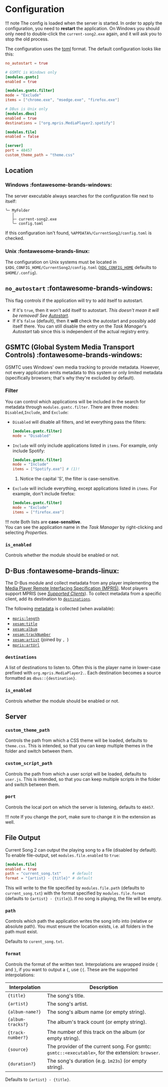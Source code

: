 # Configuration

<!-- prettier-ignore -->
!!! note
    The config is loaded when the server is started. In order to apply the configuration, you need to **restart** the application. On Windows you should only need to double-click the `current-song2.exe` again, and it will ask you to stop the old process.

The configuration uses the [toml](https://toml.io) format. The default configuration looks like this:

```toml
no_autostart = true

# GSMTC is Windows only
[modules.gsmtc]
enabled = true

[modules.gsmtc.filter]
mode = "Exclude"
items = ["chrome.exe", "msedge.exe", "firefox.exe"]

# DBus is Unix only
[modules.dbus]
enabled = true
destinations = ["org.mpris.MediaPlayer2.spotify"]

[modules.file]
enabled = false

[server]
port = 48457
custom_theme_path = "theme.css"
```

## Location

### Windows :fontawesome-brands-windows:

The server executable always searches for the configuration file next to itself:

```text
╰─ MyFolder
   │
   ├─ current-song2.exe
   ╰─ config.toml
```

If this configuration isn't found, `%APPDATA%/CurrentSong2/config.toml` is checked.

### Unix :fontawesome-brands-linux:

The configuration on Unix systems must be located in `$XDG_CONFIG_HOME/CurrentSong2/config.toml` ([`XDG_CONFIG_HOME`](https://wiki.archlinux.org/title/XDG_Base_Directory) defaults to `$HOME/.config`).

## `no_autostart` :fontawesome-brands-windows:

This flag controls if the application will try to add itself to autostart.

-   If it's `true`, then it won't add itself to autostart. _This doesn't mean it will be removed! See [Autostart](index.md#Autostart)._
-   If it's `false` (default), then it **will** check the autostart and possibly add itself there. You can still disable
    the entry on the _Task Manager_'s _Autostart_ tab since this is independent of the actual registry entry.

## GSMTC (Global System Media Transport Controls) :fontawesome-brands-windows:

GSMTC uses Windows' own media tracking to provide metadata. However, not every application emits metadata to this system
or only limited metadata (specifically browsers; that's why they're excluded by default).

### Filter

You can control which applications will be included in the search for metadata through `modules.gsmtc.filter`. There are
three modes: `Disabled`,`Include`, and `Exclude`:

-   `Disabled` will disable all filters, and let everything pass the filters:

    ```toml
    [modules.gsmtc.filter]
    mode = "Disabled"
    ```

-   `Include` will only include applications listed in `items`. For example, only
    include Spotify:

    ```toml
    [modules.gsmtc.filter]
    mode = "Include"
    items = ["Spotify.exe"] # (1)!
    ```

    1. Notice the capital 'S', the filter is case-sensitive.

-   `Exclude` will include everything, except applications listed in `items`. For
    example, don't include firefox:

    ```toml
    [modules.gsmtc.filter]
    mode = "Exclude"
    items = ["firefox.exe"]
    ```

<!-- prettier-ignore -->
!!! note
    Both lists are **case-sensitive**. <br/>
    You can see the application name in the _Task Manager_ by right-clicking and selecting _Properties_.

### `is_enabled`

Controls whether the module should be enabled or not.

## D-Bus :fontawesome-brands-linux:

The D-Bus module and collect metadata from any player implementing the [Media Player Remote Interfacing Specification (MPRIS)](https://specifications.freedesktop.org/mpris-spec/latest/). Most players support MPRIS (see [_Supported Clients_](https://wiki.archlinux.org/title/MPRIS#Supported_clients)). To collect metadata from a specific client, add its destination to [`destinations`](#destinations).

The following [metadata](https://www.freedesktop.org/wiki/Specifications/mpris-spec/metadata) is collected (when available):

-   [`mpris:length`](https://www.freedesktop.org/wiki/Specifications/mpris-spec/metadata/#mpris:length)
-   [`xesam:title`](https://www.freedesktop.org/wiki/Specifications/mpris-spec/metadata/#xesam:title)
-   [`xesam:album`](https://www.freedesktop.org/wiki/Specifications/mpris-spec/metadata/#xesam:album)
-   [`xesam:trackNumber`](https://www.freedesktop.org/wiki/Specifications/mpris-spec/metadata/#xesam:tracknumber)
-   [`xesam:artist`](https://www.freedesktop.org/wiki/Specifications/mpris-spec/metadata/#xesam:artist) (joined by `, `)
-   [`mpris:artUrl`](https://www.freedesktop.org/wiki/Specifications/mpris-spec/metadata/#mpris:arturl)

### `destinations`

A list of destinations to listen to. Often this is the player name in lower-case prefixed with `org.mpris.MediaPlayer2.`. Each destination becomes a source formatted as `dbus::{destination}`.

### `is_enabled`

Controls whether the module should be enabled or not.

## Server

### `custom_theme_path`

Controls the path from which a CSS theme will be loaded, defaults to `theme.css`. This is intended, so that you can keep
multiple themes in the folder and switch between them.

### `custom_script_path`

Controls the path from which a user script will be loaded, defaults to `user.js`. This is intended, so that you can keep
multiple scripts in the folder and switch between them.

### `port`

Controls the local port on which the server is listening, defaults to `48457`.

<!-- prettier-ignore -->
!!! note
    If you change the port, make sure to change it in the extension as well.

## File Output

Current Song 2 can output the playing song to a file (disabled by default).
To enable file-output, set `modules.file.enabled` to `true`:

```toml
[modules.file]
enabled = true
path = "current_song.txt"     # default
format = "{artist} - {title}" # default
```

This will write to the file specified by `modules.file.path` (defaults to `current_song.txt`)
with the format specified by `modules.file.format` (defaults to `{artist} - {title}`).
If no song is playing, the file will be empty.

### `path`

Controls which path the application writes the song info into (relative or absolute path).
You must ensure the location exists, i.e. all folders in the path must exist.

Defaults to `curent_song.txt`.

### `format`

Controls the format of the written text.
Interpolations are wrapped inside `{` and `}`, if you want to output a `{`, use `{{`.
These are the supported interpolations:

| Interpolation     | Description                                                                                       |
| ----------------- | ------------------------------------------------------------------------------------------------- |
| `{title}`         | The song's title.                                                                                 |
| `{artist}`        | The song's artist.                                                                                |
| `{album-name?}`   | The song's album name (or empty string).                                                          |
| `{album-tracks?}` | The album's track count (or empty string).                                                        |
| `{track-number?}` | The number of this track on the album (or empty string).                                          |
| `{source}`        | The provider of the current song. For gsmtc: `gsmtc::<executable>`, for the extension: `browser`. |
| `{duration?}`     | The song's duration (e.g. `1m23s`) (or empty string).                                             |

Defaults to `{artist} - {title}`.

